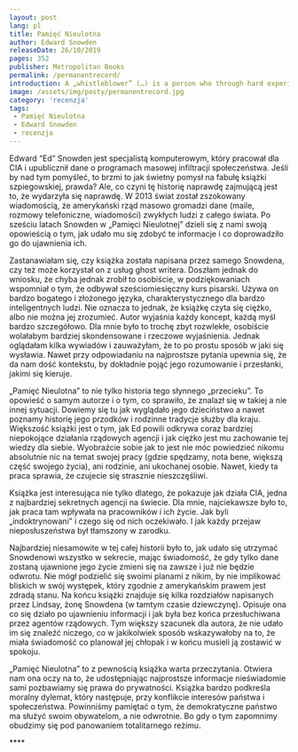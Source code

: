 ```yaml
---
layout: post
lang: pl
title: Pamięć Nieulotna
author: Edward Snowden
releaseDate: 26/10/2019
pages: 352
publisher: Metropolitan Books
permalink: /permanentrecord/
introduction: A „whistleblower” (…) is a person who through hard experience has concluded that their life inside an institution has become incompatible with the principles developed in – and loyalty owed to – the greater society outside it, to which that institution should be accountable. This person knows that they can’t remain inside the institution, and knows that the institution can’t or won’t be dismantled. Reforming institution might be possible, however, so they blow the whistle and disclose the information to bring the public pressure to bear.
image: /assets/img/posty/permanentrecord.jpg
category: 'recenzja'
tags:
 - Pamięć Nieulotna
 - Edward Snowden
 - recenzja
---
```


  Edward “Ed” Snowden jest specjalistą komputerowym, który pracował dla CIA i upublicznił dane o programach masowej infiltracji społeczeństwa. Jeśli by nad tym pomyśleć, to brzmi to jak świetny pomysł na fabułę książki szpiegowskiej, prawda? Ale, co czyni tę historię naprawdę zajmującą jest to, że wydarzyła się naprawdę. W 2013 świat został zszokowany wiadomością, że amerykański rząd masowo gromadzi dane (maile, rozmowy telefoniczne, wiadomości) zwykłych ludzi z całego świata. Po sześciu latach Snowden w „Pamięci Nieulotnej” dzieli się z nami swoją opowieścią o tym, jak udało mu się zdobyć te informacje i co doprowadziło go do ujawnienia ich.

  Zastanawiałam się, czy książka została napisana przez samego Snowdena, czy też może korzystał on z usług ghost writera. Doszłam jednak do wniosku, że chyba jednak zrobił to osobiście, w podziękowaniach wspomniał o tym, że odbywał sześciomiesięczny kurs pisarski. Używa on bardzo bogatego i złożonego języka, charakterystycznego dla bardzo inteligentnych ludzi. Nie oznacza to jednak, że książkę czyta się ciężko, albo nie można jej zrozumieć. Autor wyjaśnia każdy koncept, każdą myśl bardzo szczegółowo. Dla mnie było to trochę zbyt rozwlekłe, osobiście wolałabym bardziej skondensowane i rzeczowe wyjaśnienia. Jednak oglądałam kilka wywiadów i zauważyłam, że to po prostu sposób w jaki się wysławia. Nawet przy odpowiadaniu na najprostsze pytania upewnia się, że da nam dość kontekstu, by dokładnie pojąć jego rozumowanie i przesłanki, jakimi się kieruje.

  „Pamięć Nieulotna” to nie tylko historia tego słynnego „przecieku”. To opowieść o samym autorze i o tym, co sprawiło, że znalazł się w takiej a nie innej sytuacji. Dowiemy się tu jak wyglądało jego dzieciństwo a nawet poznamy historię jego przodków i rodzinne tradycje służby dla kraju. Większość książki jest o tym, jak Ed powili odkrywa coraz bardziej niepokojące działania rządowych agencji i jak ciężko jest mu zachowanie tej wiedzy dla siebie. Wyobraźcie sobie jak to jest nie móc powiedzieć nikomu absolutnie nic na temat swojej pracy (gdzie spędzamy, nota bene, większą część swojego życia), ani rodzinie, ani ukochanej osobie. Nawet, kiedy ta praca sprawia, że czujecie się strasznie nieszczęśliwi.

  Książka jest interesująca nie tylko dlatego, że pokazuje jak działa CIA, jedna z najbardziej sekretnych agencji na świecie. Dla mnie, najciekawsze było to, jak praca tam wpływała na pracowników i ich życie. Jak byli „indoktrynowani” i czego się od nich oczekiwało. I jak każdy przejaw nieposłuszeństwa był tłamszony w zarodku.

  Najbardziej niesamowite w tej całej historii było to, jak udało się utrzymać Snowdenowi wszystko w sekrecie, mając świadomość, że gdy tylko dane zostaną ujawnione jego życie zmieni się na zawsze i już nie będzie odwrotu. Nie mógł podzielić się swoimi planami z nikim, by nie implikować bliskich w swój występek, który zgodnie z amerykańskim prawem jest zdradą stanu. Na końcu książki znajduje się kilka rozdziałów napisanych przez Lindsay, żonę Snowdena (w tamtym czasie dziewczynę). Opisuje ona co się działo po ujawnieniu informacji i jak była bez końca przesłuchiwana przez agentów rządowych. Tym większy szacunek dla autora, że nie udało im się znaleźć niczego, co w jakikolwiek sposób wskazywałoby na to, że miała świadomość co planował jej chłopak i w końcu musieli ją zostawić w spokoju.

  „Pamięć Nieulotna” to z pewnością książka warta przeczytania. Otwiera nam ona oczy na to, że udostępniając najprostsze informacje nieświadomie sami pozbawiamy się prawa do prywatności. Książka bardzo podkreśla moralny dylemat, który następuje, przy konflikcie interesów państwa i społeczeństwa. Powinniśmy pamiętać o tym, że demokratyczne państwo ma służyć swoim obywatelom, a nie odwrotnie. Bo gdy o tym zapomnimy obudzimy się pod panowaniem totalitarnego reżimu.

  \*\*\*\*
